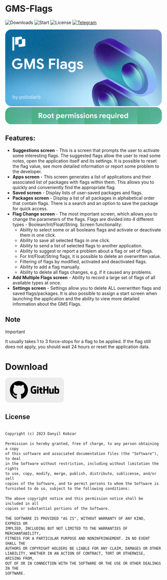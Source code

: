 # GMS-Flags
![Downloads](https://img.shields.io/github/downloads/polodarb/GMS-Flags/total?style=for-the-badge) 
![Start](https://img.shields.io/github/stars/polodarb/GMS-Flags?style=for-the-badge) 
![License](https://img.shields.io/github/license/polodarb/GMS-Flags?style=for-the-badge) 
[![Telegram](https://img.shields.io/badge/telegram-telegram?style=for-the-badge&logo=telegram&logoColor=white&label=GMS%20Flags&color=%23229ED9)](https://t.me/gmsflags)

![Banner](img/gf_banner.png)
![Root](img/gf_root.png)

## Features:
- **Suggestions screen** - This is a screen that prompts the user to activate some interesting flags. The suggested flags allow the user to read some notes, open the application itself and its settings. It is possible to reset the flag value, see more detailed information or report some problem to the developer.
- **Apps screen** - This screen generates a list of applications and their associated list of packages with flags within them. This allows you to quickly and conveniently find the appropriate flag.
- **Saved screen** - Display lists of user-saved packages and flags.
- **Packages screen** - Display a list of all packages in alphabetical order that contain flags. There is a search and an option to save the package for quick access.
- **Flag Change screen** - The most important screen, which allows you to change the parameters of the flags. Flags are divided into 4 different types - Boolean/Int/Float/String. Screen functionality:
     - Ability to select some or all booleans flags and activate or deactivate them in one click.
     - Ability to save all selected flags in one click.
     - Ability to send a list of selected flags to another application.
     - Ability to suggest or report a problem about a flag or set of flags.
     - For Int/Float/String flags, it is possible to delete an overwritten value.
     - Filtering of flags by modified, activated and deactivated flags.
     - Ability to add a flag manually.
     - Ability to delete all flags changes, e.g. if it caused any problems.
- **Add Multiple Flags screen** - Ability to record a large set of flags of all available types at once.
- **Settings screen** - Settings allow you to delete ALL overwritten flags and saved flags/packages. It is also possible to assign a start screen when launching the application and the ability to view more detailed information about the GMS Flags.

## Note
> [!IMPORTANT]
> It usually takes 1 to 3 force-stops for a flag to be applied. If the flag still does not apply, you should wait 24 hours or reset the application data. 

# Download
[<img src="gh_download.png"
     alt="Get it on GitHub"
     height="80">](https://github.com/polodarb/GMS-Flags/releases/download/1.1.0/gms_flags_1.1.0.apk)

## License

```MIT License

Copyright (c) 2023 Danyil Kobzar

Permission is hereby granted, free of charge, to any person obtaining a copy
of this software and associated documentation files (the "Software"), to deal
in the Software without restriction, including without limitation the rights
to use, copy, modify, merge, publish, distribute, sublicense, and/or sell
copies of the Software, and to permit persons to whom the Software is
furnished to do so, subject to the following conditions:

The above copyright notice and this permission notice shall be included in all
copies or substantial portions of the Software.

THE SOFTWARE IS PROVIDED "AS IS", WITHOUT WARRANTY OF ANY KIND, EXPRESS OR
IMPLIED, INCLUDING BUT NOT LIMITED TO THE WARRANTIES OF MERCHANTABILITY,
FITNESS FOR A PARTICULAR PURPOSE AND NONINFRINGEMENT. IN NO EVENT SHALL THE
AUTHORS OR COPYRIGHT HOLDERS BE LIABLE FOR ANY CLAIM, DAMAGES OR OTHER
LIABILITY, WHETHER IN AN ACTION OF CONTRACT, TORT OR OTHERWISE, ARISING FROM,
OUT OF OR IN CONNECTION WITH THE SOFTWARE OR THE USE OR OTHER DEALINGS IN THE
SOFTWARE.
